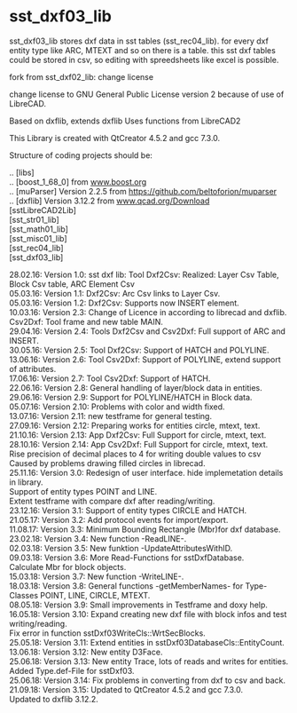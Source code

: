 # sst_dxf03_lib

sst_dxf03_lib stores dxf data in sst tables (sst_rec04_lib).
for every dxf entity type like ARC, MTEXT and so on there is a table.
this sst dxf tables could be stored in csv, so editing with spreedsheets
like excel is possible.

fork from sst_dxf02_lib: change license

change license to GNU General Public License version 2 because of use of LibreCAD.

Based on dxflib, extends dxflib
Uses functions from LibreCAD2

This Library is created with QtCreator 4.5.2 and gcc 7.3.0.

Structure of coding projects should be:

.. [libs]  <BR>
.. [boost_1_68_0]  from www.boost.org <BR>
.. [muParser]  Version 2.2.5 from https://github.com/beltoforion/muparser <BR>
.. [dxflib]  Version 3.12.2 from www.qcad.org/Download <BR>
   [sstLibreCAD2Lib]  <BR>
   [sst_str01_lib]  <BR>
   [sst_math01_lib]  <BR>
   [sst_misc01_lib]  <BR>
   [sst_rec04_lib]  <BR>
   [sst_dxf03_lib]  <BR>

28.02.16: Version 1.0: sst dxf lib: Tool Dxf2Csv: Realized: Layer Csv Table, Block Csv table, ARC Element Csv  <BR>
05.03.16: Version 1.1: Dxf2Csv: Arc Csv links to Layer Csv.  <BR>
05.03.16: Version 1.2: Dxf2Csv: Supports now INSERT element.  <BR>
10.03.16: Version 2.3: Change of Licence in according to librecad and dxflib. <BR>
                       Csv2Dxf: Tool frame and new table MAIN.  <BR>
29.04.16: Version 2.4: Tools Dxf2Csv and Csv2Dxf: Full support of ARC and INSERT.  <BR>
30.05.16: Version 2.5: Tool Dxf2Csv: Support of HATCH and POLYLINE.  <BR>
13.06.16: Version 2.6: Tool Csv2Dxf: Support of POLYLINE, extend support of attributes.  <BR>
17.06.16: Version 2.7: Tool Csv2Dxf: Support of HATCH.  <BR>
22.06.16: Version 2.8: General handling of layer/block data in entities.  <BR>
29.06.16: Version 2.9: Support for POLYLINE/HATCH in Block data.  <BR>
05.07.16: Version 2.10: Problems with color and width fixed.  <BR>
13.07.16: Version 2.11: new testframe for general testing.  <BR>
27.09.16: Version 2.12: Preparing works for entities circle, mtext, text. <BR>
21.10.16: Version 2.13: App Dxf2Csv: Full Support for circle, mtext, text. <BR>
28.10.16: Version 2.14: App Csv2Dxf: Full Support for circle, mtext, text. <BR>
                        Rise precision of decimal places to 4 for writing double values to csv <BR>
                        Caused by problems drawing filled circles in librecad. <BR>
25.11.16: Version 3.0: Redesign of user interface. hide implemetation details in library. <BR>
                       Support of entity types POINT and LINE. <BR>
                       Extent testframe with compare dxf after reading/writing. <BR>
23.12.16: Version 3.1: Support of entity types CIRCLE and HATCH. <BR>
21.05.17: Version 3.2: Add protocol events for import/export. <BR>
11.08.17: Version 3.3: Minimum Bounding Rectangle (Mbr)for dxf database. <BR>
23.02.18: Version 3.4: New function -ReadLINE-. <BR>
02.03.18: Version 3.5: New funktion -UpdateAttributesWithID. <BR>
09.03.18: Version 3.6: More Read-Functions for sstDxfDatabase.  <BR>
                       Calculate Mbr for block objects. <BR>
15.03.18: Version 3.7: New function -WriteLINE-. <BR>
18.03.18: Version 3.8: General functions -getMemberNames- for Type-Classes POINT, LINE, CIRCLE, MTEXT. <BR>
08.05.18: Version 3.9: Small improvements in Testframe and doxy help. <BR>
16.05.18: Version 3.10: Expand creating new dxf file with block infos and test writing/reading. <BR>
                        Fix error in function sstDxf03WriteCls::WrtSecBlocks. <BR>
25.05.18: Version 3.11: Extend entities in sstDxf03DatabaseCls::EntityCount. <BR>
13.06.18: Version 3.12: New entity D3Face. <BR>
25.06.18: Version 3.13: New entity Trace, lots of reads and writes for entities. <BR>
                        Added Type.def-File for sstDxf03. <BR>
25.06.18: Version 3.14: Fix problems in converting from dxf to csv and back. <BR>
21.09.18: Version 3.15: Updated to QtCreator 4.5.2 and gcc 7.3.0. <BR>
                        Updated to dxflib 3.12.2. <BR>


